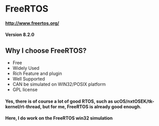 # FreeRTOS

#### http://www.freertos.org/
#### Version 8.2.0

## Why I choose FreeRTOS?
* Free
* Widely Used
* Rich Feature and plugin
* Well Supported
* CAN be simulated on WIN32/POSIX platform
* GPL license

#### Yes, there is of course a lot of good RTOS, such as ucOS/nxtOSEK/tk-kernel/rt-thread, but for me, FreeRTOS is already good enough.

#### Here, I do work on the FreeRTOS win32 simulation

